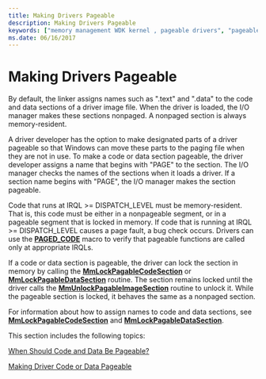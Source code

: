 ```yaml
---
title: Making Drivers Pageable
description: Making Drivers Pageable
keywords: ["memory management WDK kernel , pageable drivers", "pageable drivers WDK kernel", "pageable drivers WDK kernel , about pageable drivers", "paged out drivers WDK kernel"]
ms.date: 06/16/2017
---
```


# Making Drivers Pageable





By default, the linker assigns names such as ".text" and ".data" to the code and data sections of a driver image file. When the driver is loaded, the I/O manager makes these sections nonpaged. A nonpaged section is always memory-resident.

A driver developer has the option to make designated parts of a driver pageable so that Windows can move these parts to the paging file when they are not in use. To make a code or data section pageable, the driver developer assigns a name that begins with "PAGE" to the section. The I/O manager checks the names of the sections when it loads a driver. If a section name begins with "PAGE", the I/O manager makes the section pageable.

Code that runs at IRQL &gt;= DISPATCH\_LEVEL must be memory-resident. That is, this code must be either in a nonpageable segment, or in a pageable segment that is locked in memory. If code that is running at IRQL &gt;= DISPATCH\_LEVEL causes a page fault, a bug check occurs. Drivers can use the [**PAGED_CODE**](./paged_code.md) macro to verify that pageable functions are called only at appropriate IRQLs.

If a code or data section is pageable, the driver can lock the section in memory by calling the [**MmLockPagableCodeSection**](/windows-hardware/drivers/ddi/wdm/nf-wdm-mmlockpagablecodesection) or [**MmLockPagableDataSection**](/windows-hardware/drivers/ddi/wdm/nf-wdm-mmlockpagabledatasection) routine. The section remains locked until the driver calls the [**MmUnlockPagableImageSection**](/windows-hardware/drivers/ddi/wdm/nf-wdm-mmunlockpagableimagesection) routine to unlock it. While the pageable section is locked, it behaves the same as a nonpaged section.

For information about how to assign names to code and data sections, see [**MmLockPagableCodeSection**](/windows-hardware/drivers/ddi/wdm/nf-wdm-mmlockpagablecodesection) and [**MmLockPagableDataSection**](/windows-hardware/drivers/ddi/wdm/nf-wdm-mmlockpagabledatasection).

This section includes the following topics:

[When Should Code and Data Be Pageable?](when-should-code-and-data-be-pageable-.md)

[Making Driver Code or Data Pageable](detecting-code-that-can-be-pageable.md)


